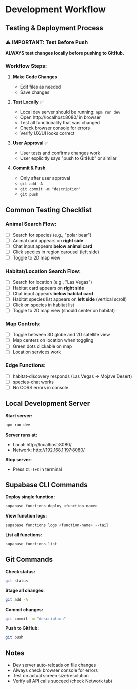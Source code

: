 # Development Workflow

## Testing & Deployment Process

### ⚠️ IMPORTANT: Test Before Push

**ALWAYS test changes locally before pushing to GitHub.**

### Workflow Steps:

1. **Make Code Changes**
   - Edit files as needed
   - Save changes

2. **Test Locally** ✅
   - Local dev server should be running: `npm run dev`
   - Open http://localhost:8080/ in browser
   - Test all functionality that was changed
   - Check browser console for errors
   - Verify UX/UI looks correct

3. **User Approval** ✅
   - User tests and confirms changes work
   - User explicitly says "push to GitHub" or similar

4. **Commit & Push**
   - Only after user approval
   - `git add -A`
   - `git commit -m "description"`
   - `git push`

## Common Testing Checklist

### Animal Search Flow:
- [ ] Search for species (e.g., "polar bear")
- [ ] Animal card appears on **right side**
- [ ] Chat input appears **below animal card**
- [ ] Click species in region carousel (left side)
- [ ] Toggle to 2D map view

### Habitat/Location Search Flow:
- [ ] Search for location (e.g., "Las Vegas")
- [ ] Habitat card appears on **right side**
- [ ] Chat input appears **below habitat card**
- [ ] Habitat species list appears on **left side** (vertical scroll)
- [ ] Click on species in habitat list
- [ ] Toggle to 2D map view (should center on habitat)

### Map Controls:
- [ ] Toggle between 3D globe and 2D satellite view
- [ ] Map centers on location when toggling
- [ ] Green dots clickable on map
- [ ] Location services work

### Edge Functions:
- [ ] habitat-discovery responds (Las Vegas → Mojave Desert)
- [ ] species-chat works
- [ ] No CORS errors in console

## Local Development Server

**Start server:**
```bash
npm run dev
```

**Server runs at:**
- Local: http://localhost:8080/
- Network: http://192.168.1.197:8080/

**Stop server:**
- Press `Ctrl+C` in terminal

## Supabase CLI Commands

**Deploy single function:**
```bash
supabase functions deploy <function-name>
```

**View function logs:**
```bash
supabase functions logs <function-name> --tail
```

**List all functions:**
```bash
supabase functions list
```

## Git Commands

**Check status:**
```bash
git status
```

**Stage all changes:**
```bash
git add -A
```

**Commit changes:**
```bash
git commit -m "description"
```

**Push to GitHub:**
```bash
git push
```

## Notes

- Dev server auto-reloads on file changes
- Always check browser console for errors
- Test on actual screen size/resolution
- Verify all API calls succeed (check Network tab)
